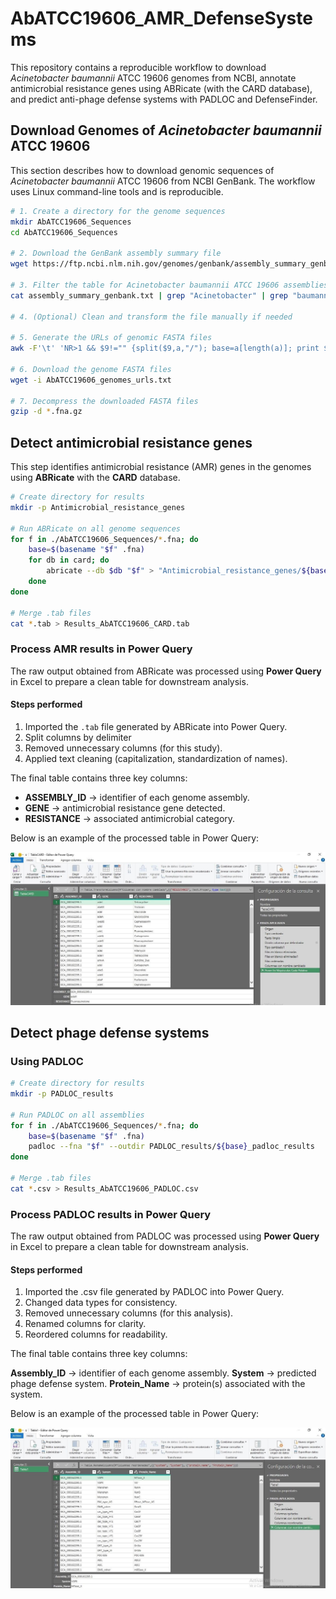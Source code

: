 # AbATCC19606_AMR_DefenseSystems

This repository contains a reproducible workflow to download *Acinetobacter baumannii* ATCC 19606 genomes from NCBI, annotate antimicrobial resistance genes using ABRicate (with the CARD database), and predict anti-phage defense systems with PADLOC and DefenseFinder.

## Download Genomes of *Acinetobacter baumannii* ATCC 19606

This section describes how to download genomic sequences of *Acinetobacter baumannii* ATCC 19606 from NCBI GenBank. The workflow uses Linux command-line tools and is reproducible.

```bash
# 1. Create a directory for the genome sequences
mkdir AbATCC19606_Sequences
cd AbATCC19606_Sequences

# 2. Download the GenBank assembly summary file
wget https://ftp.ncbi.nlm.nih.gov/genomes/genbank/assembly_summary_genbank.txt

# 3. Filter the table for Acinetobacter baumannii ATCC 19606 assemblies
cat assembly_summary_genbank.txt | grep "Acinetobacter" | grep "baumannii" | grep "ATCC" | grep "19606" > AbATCC19606_assembly_summary_genbank.tsv

# 4. (Optional) Clean and transform the file manually if needed

# 5. Generate the URLs of genomic FASTA files
awk -F'\t' 'NR>1 && $9!="" {split($9,a,"/"); base=a[length(a)]; print $9 "/" base "_genomic.fna.gz"}' AbATCC19606_assembly_summary_genbank.tsv > AbATCC19606_genomes_urls.txt

# 6. Download the genome FASTA files
wget -i AbATCC19606_genomes_urls.txt

# 7. Decompress the downloaded FASTA files
gzip -d *.fna.gz
```

## Detect antimicrobial resistance genes

This step identifies antimicrobial resistance (AMR) genes in the genomes using **ABRicate** with the **CARD** database.

```bash
# Create directory for results
mkdir -p Antimicrobial_resistance_genes

# Run ABRicate on all genome sequences
for f in ./AbATCC19606_Sequences/*.fna; do
    base=$(basename "$f" .fna)
    for db in card; do
        abricate --db $db "$f" > "Antimicrobial_resistance_genes/${base}_${db}.tab"
    done
done

# Merge .tab files
cat *.tab > Results_AbATCC19606_CARD.tab
```

### Process AMR results in Power Query

The raw output obtained from ABRicate was processed using **Power Query** in Excel to prepare a clean table for downstream analysis.

#### Steps performed
1. Imported the `.tab` file generated by ABRicate into Power Query.
2. Split columns by delimiter
3. Removed unnecessary columns (for this study).
4. Applied text cleaning (capitalization, standardization of names).

The final table contains three key columns:  
- **ASSEMBLY_ID** → identifier of each genome assembly.  
- **GENE** → antimicrobial resistance gene detected.  
- **RESISTANCE** → associated antimicrobial category.  

Below is an example of the processed table in Power Query:

![Processing the Card Table in Power Query](images/CARD_Table_Power_Query.jpeg)

## Detect phage defense systems

### Using PADLOC

```bash
# Create directory for results
mkdir -p PADLOC_results

# Run PADLOC on all assemblies
for f in ./AbATCC19606_Sequences/*.fna; do
    base=$(basename "$f" .fna)
    padloc --fna "$f" --outdir PADLOC_results/${base}_padloc_results
done

# Merge .tab files
cat *.csv > Results_AbATCC19606_PADLOC.csv
```

### Process PADLOC results in Power Query

The raw output obtained from PADLOC was processed using **Power Query** in Excel to prepare a clean table for downstream analysis.

#### Steps performed
1. Imported the .csv file generated by PADLOC into Power Query.
2. Changed data types for consistency.
3. Removed unnecessary columns (for this analysis).
4. Renamed columns for clarity.
5. Reordered columns for readability.

The final table contains three key columns:

**Assembly_ID** → identifier of each genome assembly.
**System** → predicted phage defense system.
**Protein_Name** → protein(s) associated with the system.

Below is an example of the processed table in Power Query:

![Processing the Card Table in Power Query](images/PADLOC_Table_Power_Query.jpeg)
